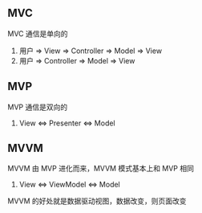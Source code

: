 ## MVC

MVC 通信是单向的

1. 用户 => View => Controller => Model => View
2. 用户 => Controller => Model => View

## MVP

MVP 通信是双向的

1. View <=> Presenter <=> Model

## MVVM

MVVM 由 MVP 进化而来，MVVM 模式基本上和 MVP 相同

1. View <=> ViewModel <=> Model

MVVM 的好处就是数据驱动视图，数据改变，则页面改变
